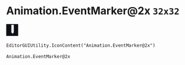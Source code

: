# Animation.EventMarker@2x `32x32`
<img src="/img/Animation.EventMarker@2x.png" width=32 height=32>

``` CSharp
EditorGUIUtility.IconContent("Animation.EventMarker@2x")
```
```
Animation.EventMarker@2x
```

